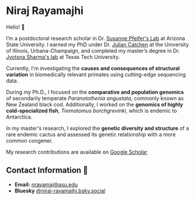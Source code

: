 # **Niraj Rayamajhi**

Hello! 👋  

I’m a postdoctoral research scholar in Dr. [Susanne Pfeifer's Lab](http://spfeiferlab.org/) at Arizona State University. 
I earned my PhD under Dr. [Julian Catchen](https://catchenlab.life.illinois.edu/) at the University of Illinois, Urbana-Champaign, and completed my master’s degree in 
Dr. [Jyotsna Sharma's lab](https://www.depts.ttu.edu/pss/sharma-lab/index.php) at Texas Tech University.

Currently, I'm investigating the **causes and consequences of structural variation** in biomedically relevant primates using cutting-edge sequencing data. 

During my Ph.D., I focused on the **comparative and population genomics** of secondarily temperate *Paranotothenia angustata*, commonly known as New Zealand black cod.
Additionally, I worked on the **genomics of highly cold-specialized fish**, *Trematomus borchgrevinki*, which is endemic to Antarctica. 

In my master's research, I explored the **genetic diversity and structure** of a rare endemic cactus and assessed its genetic relationship with a more common congener.

My research contributions are available on [Google Scholar](https://scholar.google.com/citations?user=SAl2iYYAAAAJ&hl=en)



##  Contact Information 🤝

- **Email:** [nrayamaj@asu.edu](mailto:nrayamaj@asu)
- **Bluesky** [@niraj-rayamajhi.bsky.social](https://bsky.app/profile/niraj-rayamajhi.bsky.social)
